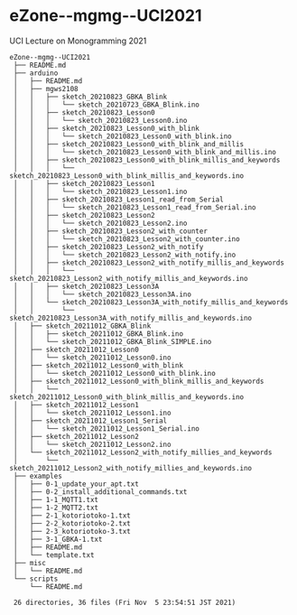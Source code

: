 # eZone--mgmg--UCI2021

UCI Lecture on Monogramming 2021


    eZone--mgmg--UCI2021
     ├── README.md
     ├── arduino
     │   ├── README.md
     │   ├── mgws2108
     │   │   ├── sketch_20210823_GBKA_Blink
     │   │   │   └── sketch_20210723_GBKA_Blink.ino
     │   │   ├── sketch_20210823_Lesson0
     │   │   │   └── sketch_20210823_Lesson0.ino
     │   │   ├── sketch_20210823_Lesson0_with_blink
     │   │   │   └── sketch_20210823_Lesson0_with_blink.ino
     │   │   ├── sketch_20210823_Lesson0_with_blink_and_millis
     │   │   │   └── sketch_20210823_Lesson0_with_blink_and_millis.ino
     │   │   ├── sketch_20210823_Lesson0_with_blink_millis_and_keywords
     │   │   │   └── sketch_20210823_Lesson0_with_blink_millis_and_keywords.ino
     │   │   ├── sketch_20210823_Lesson1
     │   │   │   └── sketch_20210823_Lesson1.ino
     │   │   ├── sketch_20210823_Lesson1_read_from_Serial
     │   │   │   └── sketch_20210823_Lesson1_read_from_Serial.ino
     │   │   ├── sketch_20210823_Lesson2
     │   │   │   └── sketch_20210823_Lesson2.ino
     │   │   ├── sketch_20210823_Lesson2_with_counter
     │   │   │   └── sketch_20210823_Lesson2_with_counter.ino
     │   │   ├── sketch_20210823_Lesson2_with_notify
     │   │   │   └── sketch_20210823_Lesson2_with_notify.ino
     │   │   ├── sketch_20210823_Lesson2_with_notify_millis_and_keywords
     │   │   │   └── sketch_20210823_Lesson2_with_notify_millis_and_keywords.ino
     │   │   ├── sketch_20210823_Lesson3A
     │   │   │   └── sketch_20210823_Lesson3A.ino
     │   │   └── sketch_20210823_Lesson3A_with_notify_millis_and_keywords
     │   │       └── sketch_20210823_Lesson3A_with_notify_millis_and_keywords.ino
     │   ├── sketch_20211012_GBKA_Blink
     │   │   ├── sketch_20211012_GBKA_Blink.ino
     │   │   └── sketch_20211012_GBKA_Blink_SIMPLE.ino
     │   ├── sketch_20211012_Lesson0
     │   │   └── sketch_20211012_Lesson0.ino
     │   ├── sketch_20211012_Lesson0_with_blink
     │   │   └── sketch_20211012_Lesson0_with_blink.ino
     │   ├── sketch_20211012_Lesson0_with_blink_millis_and_keywords
     │   │   └── sketch_20211012_Lesson0_with_blink_millis_and_keywords.ino
     │   ├── sketch_20211012_Lesson1
     │   │   └── sketch_20211012_Lesson1.ino
     │   ├── sketch_20211012_Lesson1_Serial
     │   │   └── sketch_20211012_Lesson1_Serial.ino
     │   ├── sketch_20211012_Lesson2
     │   │   └── sketch_20211012_Lesson2.ino
     │   └── sketch_20211012_Lesson2_with_notify_millies_and_keywords
     │       └── sketch_20211012_Lesson2_with_notify_millies_and_keywords.ino
     ├── examples
     │   ├── 0-1_update_your_apt.txt
     │   ├── 0-2_install_additional_commands.txt
     │   ├── 1-1_MQTT1.txt
     │   ├── 1-2_MQTT2.txt
     │   ├── 2-1_kotoriotoko-1.txt
     │   ├── 2-2_kotoriotoko-2.txt
     │   ├── 2-3_kotoriotoko-3.txt
     │   ├── 3-1_GBKA-1.txt
     │   ├── README.md
     │   └── template.txt
     ├── misc
     │   └── README.md
     └── scripts
         └── README.md
     
     26 directories, 36 files (Fri Nov  5 23:54:51 JST 2021)

